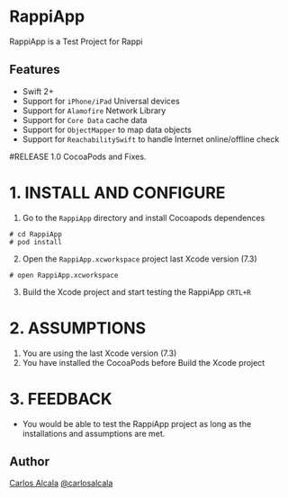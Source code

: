 # RappiApp

RappiApp is a Test Project for Rappi

## Features

* Swift 2+
* Support for `iPhone/iPad` Universal devices
* Support for `Alamofire` Network Library
* Support for `Core Data` cache data
* Support for `ObjectMapper` to map data objects
* Support for `ReachabilitySwift` to handle Internet online/offline check

#RELEASE 1.0
CocoaPods and Fixes.

# 1. INSTALL AND CONFIGURE

1. Go to the `RappiApp` directory and install Cocoapods dependences
```
# cd RappiApp
# pod install
```

2. Open the `RappiApp.xcworkspace` project last Xcode version (7.3)
```
# open RappiApp.xcworkspace
```

3. Build the Xcode project and start testing the RappiApp `CRTL+R`


# 2. ASSUMPTIONS

1. You are using the last Xcode version (7.3)
2. You have installed the CocoaPods before Build the Xcode project

# 3. FEEDBACK

* You would be able to test the RappiApp project as long as the installations and assumptions are met.

## Author
[Carlos Alcala](https://github.com/devcarlos) [@carlosalcala](https://twitter.com/carlosalcala)
